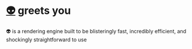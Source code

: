 # [👽](https://en.wikipedia.org/wiki/Xenon) greets you

👽 is a rendering engine built to be blisteringly fast, incredibly efficient, and shockingly straightforward to use
